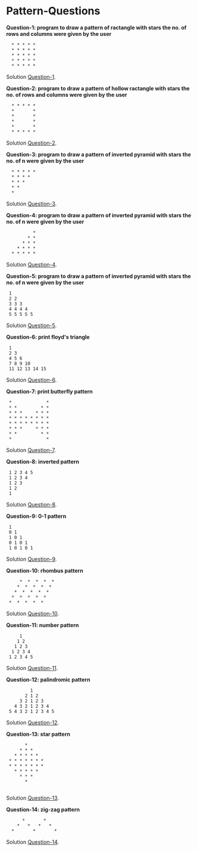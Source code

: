 # Pattern-Questions

 **Question-1: program to draw a pattern of ractangle with stars the no. of rows and columns were given by the user**

   ```
     * * * * *
     * * * * *
     * * * * *
     * * * * *
     * * * * *
```
Solution [Question-1](pattern.cpp).

**Question-2: program to draw a pattern of  hollow ractangle with stars the no. of rows and columns were given by the user**
```
  * * * * *
  *       *
  *       *
  *       *
  *       *
  * * * * *
  ```

Solution [Question-2](pattern2.cpp).

**Question-3: program to draw a pattern of inverted pyramid with stars the no. of n were given by the user**
```
  * * * * *
  * * * *
  * * *
  * *
  *
  ```
   Solution [Question-3](pattern3.cpp).

**Question-4: program to draw a pattern of inverted pyramid with stars the no. of n were given by the user**
```
          *
        * *
      * * *
    * * * *
  * * * * *
  ```

 Solution [Question-4](pattern4.cpp).
 
**Question-5: program to draw a pattern of inverted pyramid with stars the no. of n were given by the user**
```
 1
 2 2
 3 3 3
 4 4 4 4
 5 5 5 5 5
```
 Solution [Question-5](pattern5.cpp).

**Question-6: print floyd's triangle**
```
 1
 2 3
 4 5 6
 7 8 9 10
 11 12 13 14 15
 ```
  Solution [Question-6](pattern6.cpp).
  
**Question-7: print butterfly pattern**
```
 *             *
 * *         * *
 * * *     * * *
 * * * * * * * *
 * * * * * * * *
 * * *     * * *
 * *         * *
 *             *
 ```
  Solution [Question-7](pattern7.cpp).
  
**Question-8: inverted pattern**
```
 1 2 3 4 5
 1 2 3 4
 1 2 3
 1 2
 1
 ```
  Solution [Question-8](pattern9.cpp).
  
**Question-9: 0-1 pattern**
```
 1 
 0 1
 1 0 1
 0 1 0 1
 1 0 1 0 1
 ```
   Solution [Question-9](https://github.com/codegear101/Pattern-Questions/blob/main/pattern%2010.cpp).
   
**Question-10: rhombus pattern**
```
     *  *  *  *  *
    *  *  *  *  *
   *  *  *  *  *
  *  *  *  *  *
 *  *  *  *  *
 ```
  Solution [Question-10](pattern11.cpp).
  
**Question-11: number pattern**
```
     1
    1 2
   1 2 3
  1 2 3 4
 1 2 3 4 5
 ```
  Solution [Question-11](pattern12.cpp).
  
**Question-12: palindromic pattern**
```
         1
       2 1 2
     3 2 1 2 3
   4 3 2 1 2 3 4
 5 4 3 2 1 2 3 4 5
 ```
  Solution [Question-12](pattern13.cpp).
  
**Question-13: star pattern**
```
       *
     * * *
   * * * * *
 * * * * * * *
 * * * * * * *
   * * * * *
     * * *
       *
       
  ```
   
   Solution [Question-13](https://github.com/codegear101/Pattern-Questions/blob/main/pattern14.cpp).
    
**Question-14: zig-zag pattern**

```
      *       *
    *   *   *   *
  *       *       *
```
 Solution [Question-14](pattern15.cpp).
